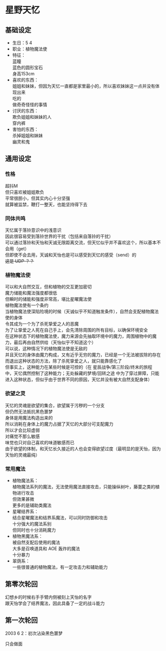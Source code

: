 # 星野天忆

## 基础设定

* 生日：5 4
* 职业：植物魔法使
* 特征：  
  蓝瞳  
  蓝色的圆形宝石  
  身高153cm  
* 喜欢的东西：  
  姐姐和妹妹，但因为天忆一直都是家里最小的，所以喜欢妹妹这一点并没有体现出来  
  吃的  
  做奇奇怪怪的事情  
* 讨厌的东西：  
  欺负姐姐和妹妹的人  
  穿内裤  
* 害怕的东西：  
  杀掉姐姐和妹妹  
  幽灵和鬼  

## 通用设定

### 性格

超抖M  
但只喜欢被姐姐欺负  
平常很胆小，但其实内心十分坚强  
就算被监禁，鞭打一整天，也能坚持得下去  

### 同体共鸣

天忆属于落铃意识中的浅意识  
因此很容易受到落铃世界的干扰（包括来自落铃的干扰）  
可以通过落铃和天怡和天诚无限距离交流，但天忆似乎并不喜欢这个，所以基本不会用（get）  
但即使不会去用，天诚和天怡也是可以感受到天忆的感受（send）的  
~~这是 UDP ？？~~  

### 植物魔法使

可以和大自然交互，但和植物的交互更加密切  
魔力储能和魔法强度都很低  
但瞬时的储能和强度非常高，堪比星曜魔法使  
植物魔法使有一个条约  
当植物魔法使深陷险境的时候（天诚似乎不知道触发条件），自然会支配植物魔法使的身体  
令其成为一个为了杀死挚爱之人的恶魔  
为了让挚爱之人死在自己手上，会先清除周围的所有目标，以确保环境安全  
在这种状态下的植物魔法使，魔力来源会先抽取环境中的魔力，周围植物中的魔力，最后再由自然供给（天怡似乎不知道这个）  
可以说，这种情况下的植物魔法使是无敌的  
并且天忆的身体由魔力构成，又有近乎无穷的魔力，已经是一个无法被拔除的存在  
而退出这种状态的方法，除了杀死挚爱之人，就只能靠感化了  
但事实上，这种能力在某些时候是可控的（在 星辰战争/第三阶段/终末的旅程 中，天忆偶然控制了这种能力；无处躲藏的梦境/回转之途 中为了穿过屏障，只能进入这种状态，但似乎由于世界不同的原因，天忆并没有被大自然支配身体）  

### 欲望之灵

天忆的灵魂是欲望的集合，欲望属于污秽的一个分支  
但仍然无法抵抗黑色噩梦  
身体是用魔法构造出来的  
所以消耗在身体上的魔力占据了天忆的大部分可支配魔力  
所以才会比较虚弱  
对痛觉不那么敏感  
味觉也只对自己喜欢的味道敏感而已  
由于欲望的体制，和天忆长久接近的人也会变得欲望过度（最明显的是天怡，因为天怡的灵魂最纯）  

### 常用魔法

* 植物魔法系：  
  植物魔法系列的魔法，无法使用魔法直接攻击，只能操纵树叶，藤蔓之类的植物进行攻击  
  但效果甚微  
  更多的是辅助类魔法  
* 星曜结界系：  
  结合星曜魔法和结界系魔法，可以同时防御和攻击  
  十分强大的魔法系别  
  但同时也十分消耗魔力  
* 植物黑魔法系：  
  被自然支配后使用的魔法  
  大多是召唤道具和 AOE 轰炸的魔法  
  十分暴力  
* 翠荫系：  
  一些很普通的植物魔法，有一定攻击力和辅助能力  

## 第零次轮回

幻想乡的时候右手手臂内侧被刻上天怡的名字  
跟天怡学会了结界魔法，因此具备了一定的战斗能力  

## 第一次轮回

2003 6 2：初次沾染黑色噩梦

只会做面